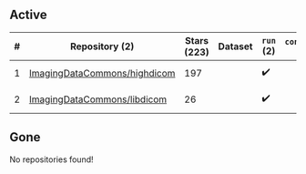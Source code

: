 ## Active
| # | Repository (2) | Stars (223) | Dataset | `run` (2) | `containers-run` | Last Modified |
| --- | --- | --- | --- | --- | --- | --- |
| 1 | [ImagingDataCommons/highdicom](https://github.com/ImagingDataCommons/highdicom) | 197 |  | :heavy_check_mark: |  | 2025-07-03 23:10:09+00:00 |
| 2 | [ImagingDataCommons/libdicom](https://github.com/ImagingDataCommons/libdicom) | 26 |  | :heavy_check_mark: |  | 2025-04-18 11:01:52+00:00 |

## Gone
No repositories found!
